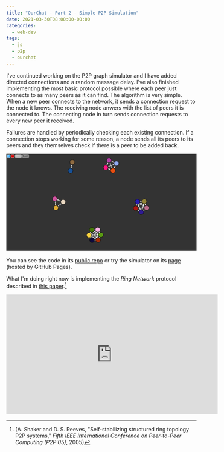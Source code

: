 ```yaml
---
title: "OurChat - Part 2 - Simple P2P Simulation"
date: 2021-03-30T08:00:00-00:00
categories:
  - web-dev
tags:
  - js
  - p2p
  - ourchat
---
```


I've continued working on the P2P graph simulator and I have added directed
connections and a random message delay. I've also finished implementing the
most basic protocol possible where each peer just connects to as many peers
as it can find. The algorithm is very simple. When a new peer connects to
the network, it sends a connection request to the node it knows. The
receiving node anwers with the list of peers it is connected to. The
connecting node in turn sends connection requests to every new peer it received.

Failures are handled by periodically checking each existing connection. If
a connection stops working for some reason, a node sends all its peers to
its peers and they themselves check if there is a peer to be added back.

![Simple P2P](/assets/images/posts/2020-03-30/simple-p2p.png "Simple P2P")

You can see the code in its
[public repo](https://github.com/RiscadoA/p2p-graph-simulator) or try the
simulator on its [page](https://riscadoa.github.io/p2p-graph-simulator/)
(hosted by GitHub Pages).

What I'm doing right now is implementing the _Ring Network_ protocol described 
in [this paper](https://ccl.northwestern.edu/2005/ShakerReevesP2P.pdf).[^1]

<iframe width="560" height="315" src="https://www.youtube.com/embed/xqPVVIhXUIA"
title="YouTube video player" frameborder="0" allow="accelerometer; autoplay;
clipboard-write; encrypted-media; gyroscope; picture-in-picture" allowfullscreen></iframe>

[^1]: (A. Shaker and D. S. Reeves, "Self-stabilizing structured ring topology P2P systems," _Fifth IEEE International Conference on Peer-to-Peer Computing (P2P'05)_, 2005)